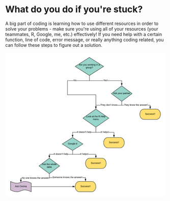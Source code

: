 # What do you do if you're stuck?

A big part of coding is learning how to use different resources in order to solve your problems - make sure you're using all of your resources (your teammates, R, Google, me, etc.) effectively! 
If you need help with a certain function, line of code, error message, or really anything coding related, you can follow these steps to figure out a solution. 

![alt text|10%](decision_tree.png)
